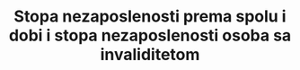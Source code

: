 ---
target: >-
  Do 2030. godine postići punu i produktivnu zaposlenost i pristojan rad za sve žene i muškarce, uključujući mlade ljude i osobe sa invaliditetom, i jednaku plaću za rad jednake vrijednosti.
indicator_definition: >-
  Stopa nezaposlenosti izračunava se dijeljenjem ukupnog broja nezaposlenih (za zemlju ili za određenu skupinu radnika) sa brojem odgovarajuće radne snage, koji predstavlja zbroj ukupnih zaposlenih i nezaposlenih u određenoj skupini. Nezaposlene osobe definirane su kao sve radno sposobne osobe koje nisu zaposlene, poduzimaju aktivnosti u traženje zaposlenja tijekom određenog nedavnog razdoblja i trenutno su na raspolaganju za početi obavljati ponuđeni posao, s obzirom na mogućnost zapošljavanja.
date_metadata_updated: October  2017  

us_method_of_computation: >-
  Source:  Current  Population  Survey  (CPS)  -  a  monthly  national  sample  household  survey.  Technical  Documentation  and  Methodology:  https://www.bls.gov/cps/documentation.htm
actual_indicator_available: 'Unemployment  rate  by  disability  status,  sex,  and  age,  2009-16  annual  averages'
title: 'Stopa nezaposlenosti prema spolu i dobi i stopa nezaposlenosti osoba sa invaliditetom'
permalink: /8-5-2/
sdg_goal: 8
layout: indicator
indicator: 8.5.2
indicator_variable: Stopa nezaposlenosti ukupno
graph: longitudinal
graph_title: null
graph_type_description: Line  graph
graph_status_notes: Graphed
variable_description: null
variable_notes: null
un_designated_tier: '1'
un_custodial_agency: ILO
target_id: '8.5'
has_metadata: true
goal_meta_link: 'http://unstats.un.org/sdgs/files/metadata-compilation/Metadata-Goal-8.pdf'
goal_meta_link_page: 11
indicator_name: 'Stopa nezaposlenosti prema spolu i dobi i stopa nezaposlenosti osoba sa invaliditetom'
rationale_interpretation: >-
  Podaci o nezaposlenosti prema dobi ilustriraju različite dimenzije nedostatka radnih mjesta za osobe određene dobne skupine. Primjerice, u zemlji u kojoj je stopa nezaposlenosti mladih visoka, a omjer stope nezaposlenosti mladih i stope nezaposlenosti odraslih je blizu jedan, može se zaključiti da problem nezaposlenosti nije specifičan za mlade,  nego je prisutan u cijeloj zemlji. Problem nezaposlenosti je nejednako raspodijeljen kada je uz visoku stopu nezaposlenosti mladih, udio nezaposlenosti mladih u ukupnoj nezaposlenosti visok. U ovom slučaju, politike zapošljavanja mogu se korisno usmjeriti na olakšavanje ulaska mladih ljudi u svijet rada.
actual_indicator_available_description: "The  unemployment  rate  represents  the  number  of  unemployed  persons  as  a  percent  of  the  civilian  labor  force.  Unemployed  persons  are  those  who  had  no  employment  during  the  reference  week,  were  available  for  work  at  that  time,  and  had  made  specific  efforts  to  find  employment  sometime  during  the  4-week  period  ending  with  the  reference  week.  Persons  who  were  waiting  to  be  recalled  to  a  job  from  which  they  had  been  laid  off  need  not  have  been  looking  for  work  to  be  classified  as  unemployed.  The  civilian  labor  force  comprises  all  persons  classified  as  employed  or  unemployed.  The  CPS  uses  a  set  of  six  questions  to  identify  persons  with  disabilities.  In  the  CPS,  persons  are  classified  as  having  a  disability  if  there  is  a  response  of  \"\"yes\"\"  to  any  of  these  questions:  1.\tIs  anyone  deaf  or  does  anyone  have  serious  difficulty  hearing?  2.\tIs  anyone  blind  or  does  anyone  have  serious  difficulty  seeing  even  when  wearing  glasses?  3.\tBecause  of  a  physical,  mental,  or  emotional  condition,  does  anyone  have  serious  difficulty  concentrating,  remembering,  or  making  decisions?  4.\tDoes  anyone  have  serious  difficulty  walking  or  climbing  stairs?  5.\tDoes  anyone  have  difficulty  dressing  or  bathing?  6.\tBecause  of  a  physical,  mental,  or  emotional  condition,  does  anyone  have  difficulty  doing  errands  alone  such  as  visiting  a  doctor's  office  or  shopping?"
comments_and_limitations: >-
  The  questions  noted  above  were  added  to  the  CPS  in  June  2008  to  identify  persons  with  a  disability  in  the  civilian  noninstitutional  population  age  16  and  older.  The  collection  of  these  data  is  sponsored  by  the  Department  of  Labor's  Office  of  Disability  Employment  Policy.  Statistics  based  on  the  CPS  are  subject  to  both  sampling  and  nonsampling  error.  When  a  sample,  rather  than  the  entire  population,  is  surveyed,  there  is  a  chance  that  the  sample  estimates  may  differ  from  the  true  population  values  they  represent.  The  component  of  this  difference  that  occurs  because  samples  differ  by  chance  is  known  as  sampling  error,  and  its  variability  is  measured  by  the  standard  error  of  the  estimate.  There  is  about  a  90-percent  chance,  or  level  of  confidence,  that  an  estimate  based  on  a  sample  will  differ  by  no  more  than  1.6  standard  errors  from  the  true  population  value  because  of  sampling  error.  BLS  analyses  are  generally  conducted  at  the  90-percent  level  of  confidence.  The  CPS  data  also  are  affected  by  nonsampling  error.  Nonsampling  error  can  occur  for  many  reasons,  including  the  failure  to  sample  a  segment  of  the  population,  inability  to  obtain  information  for  all  respondents  in  the  sample,  inability  or  unwillingness  of  respondents  to  provide  correct  information,  and  errors  made  in  the  collection  or  processing  of  the  data.  Additional  information  about  the  reliability  of  data  from  the  CPS  and  estimating  standard  errors  is  available  at  www.bls.gov/cps/documentation.htm#reliability.  CPS  estimates  are  controlled  to  population  totals  that  are  available  by  age,  sex,  race,  and  Hispanic  ethnicity.  These  controls  are  developed  by  the  Census  Bureau  and  are  based  on  complete  population  counts  obtained  in  the  decennial  census.  In  the  years  between  decennial  censuses,  they  incorporate  the  latest  information  about  population  change  (births,  deaths,  and  net  international  migration).  As  part  of  its  annual  update  of  population  estimates,  the  Census  Bureau  introduces  adjustments  to  the  total  population  controls.  The  updated  controls  typically  have  a  negligible  impact  on  unemployment  rates  and  other  ratios.  The  estimates  of  the  population  of  persons  with  a  disability  are  not  controlled  to  independent  population  totals  of  persons  with  a  disability  because  such  data  are  not  available.  Without  independent  population  totals,  sample-based  estimates  are  more  apt  to  vary  from  one  time  period  to  the  next.  Information  about  population  controls  is  available  at  www.bls.gov/cps/documentation.htm#pop.
periodicity: Annual
time_period: 2009-16
unit_of_measure: Percent
disaggregation_categories: 'Disability  status,  sex,  and  age'
date_of_national_source_publication: June  2017
scheduled_update_by_national_source: Annual  data  for  2017  will  be  available  in  June  2018
source_agency_staff_name: BLS  Division  of  International  Technical  Cooperation  staff
source_agency_staff_email: ITCinfo@bls.gov
source_agency_survey_dataset: U.S.  Bureau  of  Labor  Statistics/Current  Population  Survey
source_title: null
source_url: 'https://www.bls.gov/cps/home.htm'
source_notes: null
international_and_national_references: 'U.S.  Bureau  of  Labor  Statistics  -  www.bls.gov  '
published: true
---